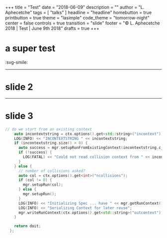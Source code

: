 +++
title = "Test"
date = "2018-06-09"
description = ""
author = "L. Aphecetche"
tags = [ "talks" ]
headline = "headline"
homebutton = true
printbutton = true
theme = "lasimple"
code_theme = "tomorrow-night"
center = false
controls = true
transition = "slide"
footer = "© L. Aphecetche 2018 | Test | June 9th 2018"
drafts = true
+++

# a super test


:svg-smile:

---

# slide 2

---

# slide 3

```c++
// do we start from an existing context
    auto incontextstring = ctx.options().get<std::string>("incontext");
    LOG(INFO) << "INCONTEXTSTRING " << incontextstring;
    if (incontextstring.size() > 0) {
      auto success = mgr.setupRunFromExistingContext(incontextstring.c_str());
      if (!success) {
        LOG(FATAL) << "Could not read collision context from " << incontextstring;
      }
    } else {
      // number of collisions asked?
      auto col = ctx.options().get<int>("ncollisions");
      if (col != 0) {
        mgr.setupRun(col);
      } else {
        mgr.setupRun();
      }
      LOG(INFO) << "Initializing Spec ... have " << mgr.getRunContext().getEventRecords().size() << " times ";
      LOG(INFO) << "Serializing Context for later reuse";
      mgr.writeRunContext(ctx.options().get<std::string>("outcontext").c_str());
    }

    return doit;
  };
```

